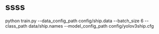 # ssss
python train.py  --data_config_path config/ship.data --batch_size 6 --class_path data/ship.names --model_config_path config/yolov3ship.cfg
